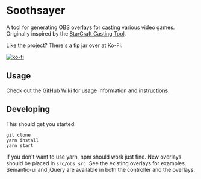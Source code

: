 # Soothsayer

A tool for generating OBS overlays for casting various video games. 
Originally inspired by the [StarCraft Casting Tool](https://github.com/teampheenix/StarCraft-Casting-Tool).

Like the project? There's a tip jar over at Ko-Fi:

[![ko-fi](https://www.ko-fi.com/img/donate_sm.png)](https://ko-fi.com/E1E2KHZ3)

## Usage

Check out the [GitHub Wiki](https://github.com/ebshimizu/soothsayer/wiki) for usage information and instructions.

## Developing

This should get you started:
```
git clone
yarn install
yarn start
```

If you don't want to use yarn, npm should work just fine.
New overlays should be placed in `src/obs_src`. See the existing overlays for examples.
Semantic-ui and jQuery are available in both the controller and the overlays.
